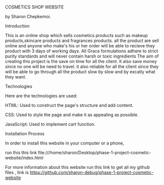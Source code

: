 COSMETICS SHOP WEBSITE

by Sharon Chepkemoi.

Introduction

This is an online shop which sells cosmetics products such as makeup products,skincare products and fragrances products. all the product are sell online and anyone who make's his or her order will be able to recieve they product with 3 days of working days.
All Grace formulations adhere to strict purity standards and will never contain harsh or toxic ingredients
The aim of creating this project is the save on time for all the client. It also save money since no one will be need to travel. it also reliable for all the client since they will be able to go through all the product slow by slow and by excatly what they want.


Technologies

Here are the technologies are used:

HTML: Used to construct the page's structure and add content.

CSS: Used to style the page and make it as appealing as possible.

JavaScript: Used to implement cart function.

Installation Process

 In order to install this website in your computer or a phone, 
 
 run this this link file:///home/sharon/Desktop/phase-1-project-cosmetic-website/index.html

 For more information about this website run this link to get all my github files
, link is https://github.com/sharon-debug/phase-1-project-cosmetic-website

